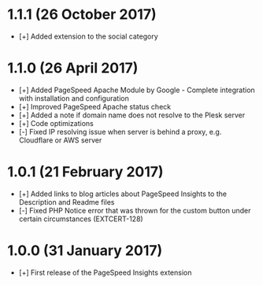 # 1.1.1 (26 October 2017)

* [+] Added extension to the social category

# 1.1.0 (26 April 2017)

* [+] Added PageSpeed Apache Module by Google - Complete integration with installation and configuration
* [+] Improved PageSpeed Apache status check
* [+] Added a note if domain name does not resolve to the Plesk server
* [+] Code optimizations 
* [-] Fixed IP resolving issue when server is behind a proxy, e.g. Cloudflare or AWS server

# 1.0.1 (21 February 2017)

* [+] Added links to blog articles about PageSpeed Insights to the Description and Readme files
* [-] Fixed PHP Notice error that was thrown for the custom button under certain circumstances (EXTCERT-128) 

# 1.0.0 (31 January 2017)

* [+] First release of the PageSpeed Insights extension
